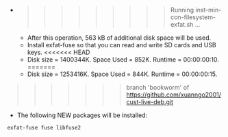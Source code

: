 * >>>>>>>>> Running inst-min-con-filesystem-exfat.sh ...
  * After this operation, 563 kB of additional disk space will be used.
  * Install exfat-fuse so that you can read and write SD cards and USB keys.
<<<<<<< HEAD
  * Disk size = 1400344K. Space Used = 852K. Runtime = 00:00:00:10.
=======
  * Disk size = 1253416K. Space Used = 844K. Runtime = 00:00:00:15.
>>>>>>> branch 'bookworm' of https://github.com/xuanngo2001/cust-live-deb.git
  * The following NEW packages will be installed:
  ```bash
exfat-fuse fuse libfuse2
  ```
